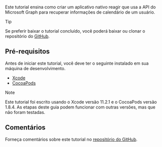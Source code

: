<!-- markdownlint-disable MD002 MD041 -->

Este tutorial ensina como criar um aplicativo nativo reagir que usa a API do Microsoft Graph para recuperar informações de calendário de um usuário.

> [!TIP]
> Se preferir baixar o tutorial concluído, você poderá baixar ou clonar o repositório do [GitHub](https://github.com/microsoftgraph/msgraph-training-ios-objectivec).

## <a name="prerequisites"></a>Pré-requisitos

Antes de iniciar este tutorial, você deve ter o seguinte instalado em sua máquina de desenvolvimento.

- [Xcode](https://developer.apple.com/xcode/)
- [CocoaPods](https://cocoapods.org)

> [!NOTE]
> Este tutorial foi escrito usando o Xcode versão 11.2.1 e o CocoaPods versão 1.8.4. As etapas deste guia podem funcionar com outras versões, mas que não foram testadas.

## <a name="feedback"></a>Comentários

Forneça comentários sobre este tutorial no [repositório do GitHub](https://github.com/microsoftgraph/msgraph-training-ios-objectivec).
